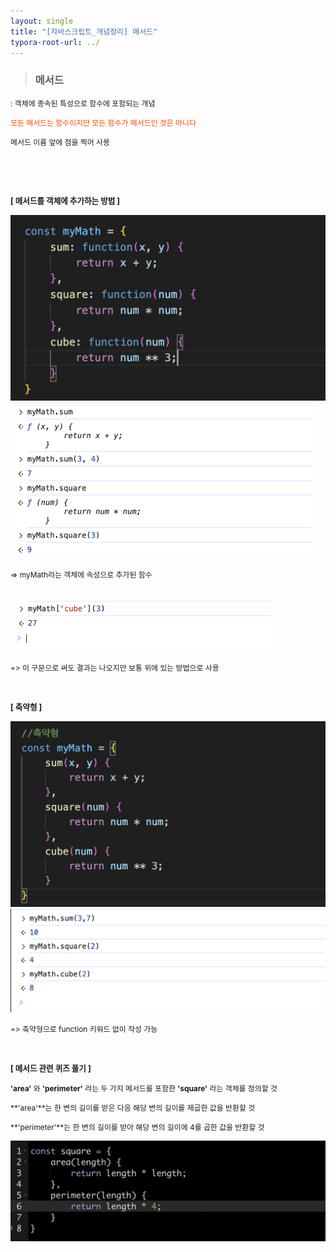 ```yaml
---
layout: single
title: "[자바스크립트_개념정리] 메서드"
typora-root-url: ../
---
```




> ### 메서드



<span style="font-size:85%">: 객체에 종속된 특성으로 함수에 포함되는 개념</span>

 <span style="font-size:85%; color:orangered">모든 메서드는 함수이지만 모든 함수가 메서드인 것은 아니다</span>

<span style="font-size:85%"> 메서드 이름 앞에 점을 찍어 사용</span>

​	

<br>

**<span style="font-size:90%">[ 메서드를 객체에 추가하는 방법 ]</span>**

<img src="/images/2024-04-04-method/image-20240328110112088.png" alt="image-20240328110112088" style="zoom:50%;" />

<img src="/images/2024-04-04-method/image-20240328110126684.png" alt="image-20240328110126684" style="zoom:50%;" />

<span style="font-size:85%">=> myMath라는 객체에 속성으로 추가된 함수</span>

<br>

<img src="/images/2024-04-04-method/image-20240328110523131.png" alt="image-20240328110523131" style="zoom:50%;" />

<span style="font-size:85%">=> 이 구문으로 써도 결과는 나오지만 보통 위에 있는 방법으로 사용</span>



<br>

**<span style="font-size:90%">[ 축약형 ]</span>**

<img src="/images/2024-04-04-method/image-20240328111212678.png" alt="image-20240328111212678" style="zoom:50%;" />

<img src="/images/2024-04-04-method/image-20240328111456326.png" alt="image-20240328111456326" style="zoom:50%;" />

<span style="font-size:85%">=> 축약형으로 function 키워드 없이 작성 가능</span>

<br>

**<span style="font-size:90%"> [ 메서드  관련 퀴즈 풀기 ]</span>**

<span style="font-size:85%">**'area'** 와 **'perimeter'** 라는 두 가지 메서드를 포함한 **'square'** 라는 객체를 정의할 것</span>

<span style="font-size:85%">**'area'**는 한 변의 길이를 받은 다음 해당 변의 길이를 제곱한 값을 반환할 것</span>

<span style="font-size:85%">**'perimeter'**는 한 변의 길이를 받아 해당 변의 길이에 4를 곱한 값을 반환할 것</span>



<img src="/images/2024-04-04-method/image-20240328112150907.png" alt="image-20240328112150907" style="zoom:50%;" />




